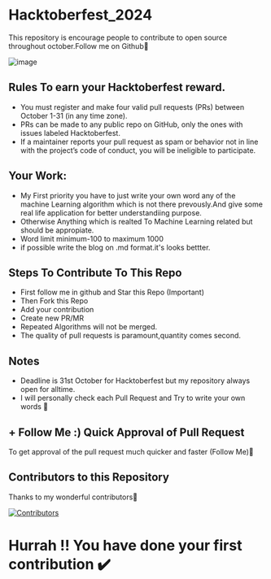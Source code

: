 # Hacktoberfest_2024
This repository is encourage people to contribute to open source throughout october.Follow me on Github🙊


![image](https://github.com/user-attachments/assets/87d213ea-935b-4484-ac3d-8fcc13a53cf6)


## Rules To earn your Hacktoberfest reward.

* You must register and make four valid pull requests (PRs) between October 1-31 (in any time zone).
* PRs can be made to any public repo on GitHub, only the ones with issues labeled Hacktoberfest.
* If a maintainer reports your pull request as spam or behavior not in line with the project’s code of conduct, you will be ineligible to participate.

## Your Work:

* My First priority you have to just write your own word any of the machine Learning algorithm which is not there prevously.And give some real life application for better understandiing purpose.
* Otherwise Anything which is realted To Machine Learning related but should be appropiate.
* Word limit minimum-100 to maximum 1000
* if possible write the blog on .md format.it's looks bettter.

## Steps To Contribute To This Repo

* First follow me in github and Star this Repo (Important)
* Then Fork this Repo
* Add your contribution
* Create new PR/MR
* Repeated Algorithms will not be merged.
* The quality of pull requests is paramount,quantity comes second.

## Notes
* Deadline is 31st October for Hacktoberfest but my repository always open for alltime.
* I will personally check each Pull Request and Try to write your own words 🙂

## + Follow Me :) Quick Approval of Pull Request
To get approval of the pull request much quicker and faster (Follow Me)🚀

## Contributors to this Repository

Thanks to my wonderful contributors💖

[![Contributors](https://contrib.rocks/image?repo=abhisek247767/AI-ML-DL-Hacktoberfest2024-WB)](https://github.com/abhisek247767/AI-ML-DL-Hacktoberfest2024-WB/graphs/contributors)

# Hurrah !! You have done your first contribution ✔️
